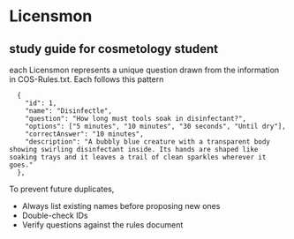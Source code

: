 # Licensmon

## study guide for cosmetology student

each Licensmon represents a unique question drawn from the information in COS-Rules.txt. Each follows this pattern
```
  {
    "id": 1,
    "name": "Disinfectle",
    "question": "How long must tools soak in disinfectant?",
    "options": ["5 minutes", "10 minutes", "30 seconds", "Until dry"],
    "correctAnswer": "10 minutes",
    "description": "A bubbly blue creature with a transparent body showing swirling disinfectant inside. Its hands are shaped like soaking trays and it leaves a trail of clean sparkles wherever it goes."
  },
```

To prevent future duplicates,
- Always list existing names before proposing new ones
- Double-check IDs
- Verify questions against the rules document